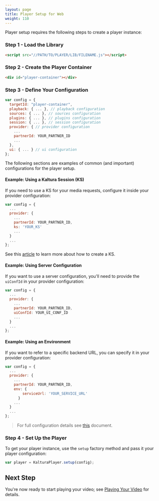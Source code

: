 ```yaml
---
layout: page
title: Player Setup for Web
weight: 110
---
```


Player setup requires the following steps to create a player instance:

### Step 1 - Load the Library

```html
<script src="//PATH/TO/PLAYER/LIB/FILENAME.js"></script>
```

### Step 2 - Create the Player Container

```html
<div id="player-container"></div>
```

### Step 3 - Define Your Configuration

```js
var config = {
  targetId: "player-container",
  playback: { ... }, // playback configuration
  sources: { ... }, // sources configuration
  plugins: { ... }, // plugins configuration
  session: { ... }, // session configuration
  provider: { // provider configuration
    ...
    partnerId: YOUR_PARTNER_ID
    ...
  },
  ui: { ... } // ui configuration
};
```

The following sections are examples of common (and important) configurations for the player setup.

#### Example: Using a Kaltura Session (KS)

If you need to use a KS for your media requests, configure it inside your provider configuration:

```js
var config = {
  ...
  provider: {
    ...
    partnerId: YOUR_PARTNER_ID,
    ks: 'YOUR_KS'
    ...
  }
  ...
};
```

See this [article](https://developer.kaltura.com/api-docs/VPaaS-API-Getting-Started/how-to-create-kaltura-session.html) to learn more about how to create a KS.

#### Example: Using Server Configuration

If you want to use a server configuration, you'll need to provide the `uiConfId` in your provider configuration:

```js
var config = {
  ...
  provider: {
    ...
    partnerId: YOUR_PARTNER_ID,
    uiConfId: YOUR_UI_CONF_ID
    ...
  }
  ...
};
```

#### Example: Using an Environment

If you want to refer to a specific backend URL, you can specify it in your provider configuration:

```js
var config = {
  ...
  provider: {
    ...
    partnerId: YOUR_PARTNER_ID,
    env: {
        serviceUrl: 'YOUR_SERVICE_URL'
      }
    ...
  }
  ...
};
```

> For full configuration details see [this]() document.

### Step 4 - Set Up the Player

To get your player instance, use the `setup` factory method and pass it your player configuration:

```js
var player = KalturaPlayer.setup(config);
```

## Next Step

You're now ready to start playing your video; see [Playing Your Video](./playing-your-video.md) for details.
